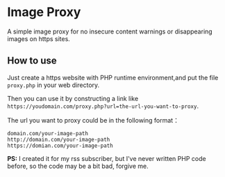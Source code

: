# Image Proxy

A simple image proxy for no insecure content warnings or disappearing images on https sites.

## How to use

Just create a https website with PHP runtime environment,and put the file `proxy.php` in your web directory.

Then you can use it by constructing a link like `https://youdomain.com/proxy.php?url=the-url-you-want-to-proxy`.

The url you want to proxy could be in the following format：

```
domain.com/your-image-path
http://domain.com/your-image-path
https://domian.com/your-image-path
```

**PS:** I created it for my rss subscriber, but I've never written PHP code before, so the code may be a bit bad, forgive me.